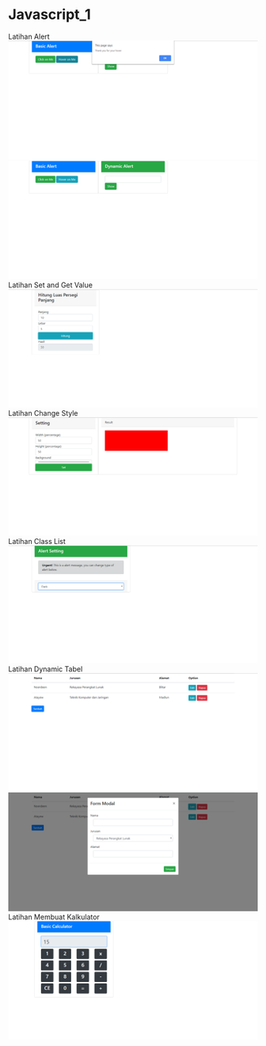 # Javascript_1
Latihan Alert
![alt text](https://github.com/gigihsamudra/Javascript_1/blob/master/hasil%201%20part%201.PNG)
![alt text](https://github.com/gigihsamudra/Javascript_1/blob/master/hasil%201%20part%202.PNG)
Latihan Set and Get Value
![alt text](https://github.com/gigihsamudra/Javascript_1/blob/master/hasil%202.PNG)
Latihan Change Style
![alt text](https://github.com/gigihsamudra/Javascript_1/blob/master/hasil%203.PNG)
Latihan Class List
![alt text](https://github.com/gigihsamudra/Javascript_1/blob/master/hasil%204.PNG)
Latihan Dynamic Tabel
![alt text](https://github.com/gigihsamudra/Javascript_1/blob/master/hasil%205%20part%201.PNG)
![alt text](https://github.com/gigihsamudra/Javascript_1/blob/master/hasil%205%20part%202.PNG)
Latihan Membuat Kalkulator
![alt text](https://github.com/gigihsamudra/Javascript_1/blob/master/hasil%206.PNG)
